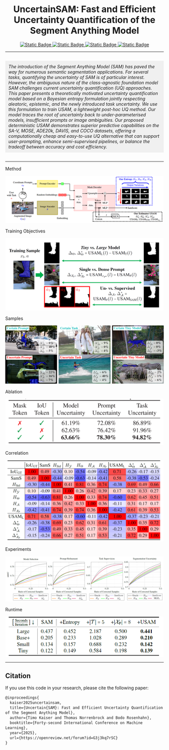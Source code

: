 <div align="center"> 
    <h1> UncertainSAM: Fast and Efficient Uncertainty Quantification of the Segment Anything Model</h1>
</div>

<div align="center"> 
<a href="https://arxiv.org/abs/2505.05049">
  <img src="https://img.shields.io/badge/ArXiv-2505.05049-red?style=flat&label=ArXiv&link=https%3A%2F%2Farxiv.org%2Fabs%2F2505.05049" alt="Static Badge" />
</a>
<a href="https://openreview.net/forum?id=G3j3kq7rSC">
  <img src="https://img.shields.io/badge/ICML-OpenReview-blue?style=flat&label=ICML&link=https%3A%2F%2Fopenreview.net%2Fforum%3Fid%3DG3j3kq7rSC" alt="Static Badge" />
</a>
<a href="https://greenautoml4fas.github.io/UncertainSAM/">
  <img src="https://img.shields.io/badge/Project_Page-green?style=flat&label=Github.io&link=https%3A%2F%2Fgreenautoml4fas.github.io%2FUncertainSAM%2F" alt="Static Badge" />
</a>
<a href="https://github.com/GreenAutoML4FAS/UncertainSAM">
  <img src="https://img.shields.io/badge/GitHub-Code-yellow?style=flat&link=https%3A%2F%2Fgithub.com%2FGreenAutoML4FAS%2FUncertainSAM" alt="Static Badge" />
</a>
</div>

---

<p style="font-style: italic; background-color: #f0f0f0; padding: 10px; display: inline-block;">
The introduction of the Segment Anything Model (SAM) has paved the way for numerous semantic segmentation applications. For several tasks, quantifying the uncertainty of SAM is of particular interest. However, the ambiguous nature of the class-agnostic foundation model SAM challenges current uncertainty quantification (UQ) approaches. This paper presents a theoretically motivated uncertainty quantification model based on a Bayesian entropy formulation jointly respecting aleatoric, epistemic, and the newly introduced task uncertainty. We use this formulation to train USAM, a lightweight post-hoc UQ method. Our model traces the root of uncertainty back to under-parameterised models, insufficient prompts or image ambiguities. Our proposed deterministic USAM demonstrates superior predictive capabilities on the SA-V, MOSE, ADE20k, DAVIS, and COCO datasets, offering a computationally cheap and easy-to-use UQ alternative that can support user-prompting, enhance semi-supervised pipelines, or balance the tradeoff between accuracy and cost efficiency.
</p>

---
Method

<p align="center">
<img src="assets/framework.png">
</p>

Training Objectives
<p align="center">
<img src="assets/training_objectives.png">
</p>


Samples

<p align="center">
<img src="assets/teaser.png">
</p>

Ablation
<p align="center">
<img src="assets/ablation.png">
</p>

Correlation
<p align="center">
<img src="assets/correlation.png">
</p>

Experiments
<p align="center">
<img src="assets/evaluation.png">
</p>

Runtime
<p align="center">
<img src="assets/runtime.png">
</p>



---

## Citation


If you use this code in your research, please cite the following paper:

```
@inproceedings{
  kaiser2025uncertainsam,
  title={Uncertain{SAM}: Fast and Efficient Uncertainty Quantification of the Segment Anything Model},
  author={Timo Kaiser and Thomas Norrenbrock and Bodo Rosenhahn},
  booktitle={Forty-second International Conference on Machine Learning},
  year={2025},
  url={https://openreview.net/forum?id=G3j3kq7rSC}
}
```
